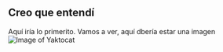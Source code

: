 ## Creo que entendí

Aquí iría lo primerito.
Vamos a ver, aquí dbería estar una imagen
![Image of Yaktocat](https://octodex.github.com/images/yaktocat.png)
